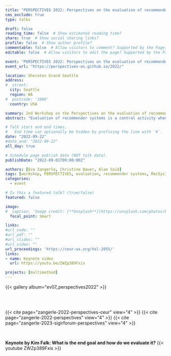 ```yaml
---
title: "PERSPECTIVES 2022: Perspectives on the evaluation of recommender systems"
cms_exclude: true
type: talks

draft: false
reading_time: false  # Show estimated reading time?
share: true  # Show social sharing links?
profile: false  # Show author profile?
commentable: false  # Allow visitors to comment? Supported by the Page, Post, and Docs content types.
editable: false  # Allow visitors to edit the page? Supported by the Page, Post, and Docs content types.

event: "PERSPECTIVES 2022: Perspectives on the evaluation of recommender systems, co-located with RecSys 2022"
event_url: "https://perspectives-ws.github.io/2022/"

location: Sheraton Grand Seattle
address:
#  street: 
  city: Seattle
  region: WA
#  postcode: '1080'
  country: USA

summary: 2nd Workshop on the Perspectives on the evaluation of recommender systems, co-located with RecSys 2022.
abstract: "Evaluation of recommender systems is a central activity when developing recommender systems, both in industry and academia. The second edition of the PERSPECTIVES workshop held at RecSys 2022 brought together academia and industry to critically reflect on the evaluation of recommender systems. In the 2022 edition of PERSPECTIVES, we discussed problems and lessons learned, encouraged the exchange of the various perspectives on evaluation, and aimed to move the discourse forward within the community. We deliberately solicited papers reporting a reflection on problems regarding recommender systems evaluation and lessons learned. The workshop featured interactive parts with discussions in small groups as well as in the plenum, both on-site and online, and an industry keynote."

# Talk start and end times.
#   End time can optionally be hidden by prefixing the line with `#`.
date: "2022-09-22"
#date_end: "2022-09-22"
all_day: true

# Schedule page publish date (NOT talk date).
publishDate: "2022-09-01T00:00:00Z"

authors: [Eva Zangerle, Christine Bauer, Alan Said]
tags: [workshop, PERSPECTIVES, evaluation, recommender systems, RecSys]
categories:
  - event

# Is this a featured talk? (true/false)
featured: false

image:
#  caption: 'Image credit: [**Unsplash**](https://unsplash.com/photos/bzdhc5b3Bxs)'
  focal_point: Smart

links:
#url_code: ""
#url_pdf: ""
#url_slides: ""
#url_video: ""
url_proceedings: 'https://ceur-ws.org/Vol-2955/'
links: 
- name: Keynote video
  url: https://youtu.be/ZWZp389Fxis

projects: [multimethod]
---
```


{{< gallery album="ev07_perspectives2022" >}}

<br><br>

{{< cite page="zangerle-2022-perspectives-ceur" view="4" >}}
{{< cite page="zangerle-2022-perspectives" view="4" >}}
{{< cite page="zangerle-2023-sigirforum-perspectives" view="4" >}}


<br>

**Keynote by Kim Falk: What is the end goal and how do we evaluate it?**
{{< youtube ZWZp389Fxis >}}
